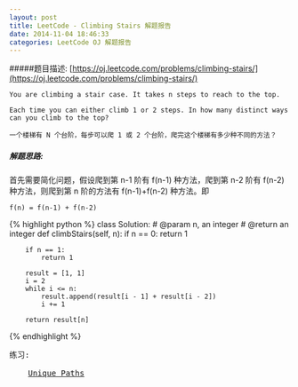 ```yaml
---
layout: post
title: LeetCode - Climbing Stairs 解题报告
date: 2014-11-04 18:46:33
categories: LeetCode OJ 解题报告
---
```


#####题目描述: [https://oj.leetcode.com/problems/climbing-stairs/](https://oj.leetcode.com/problems/climbing-stairs/)

```
You are climbing a stair case. It takes n steps to reach to the top.

Each time you can either climb 1 or 2 steps. In how many distinct ways can you climb to the top?

一个楼梯有 N 个台阶，每步可以爬 1 或 2 个台阶，爬完这个楼梯有多少种不同的方法？
```

##### 解题思路:

  首先需要简化问题，假设爬到第 n-1 阶有 f(n-1) 种方法，爬到第 n-2 阶有 f(n-2) 种方法，则爬到第 n 阶的方法有 f(n-1)+f(n-2) 种方法。即

```
f(n) = f(n-1) + f(n-2)
```

{% highlight python %}
class Solution:
    # @param n, an integer
    # @return an integer
    def climbStairs(self, n):
        if n == 0:
            return 1

        if n == 1:
            return 1

        result = [1, 1]
        i = 2
        while i <= n:
            result.append(result[i - 1] + result[i - 2])
            i += 1

        return result[n]
{% endhighlight %}


<pre class="reference">
练习:

    <a href="https://oj.leetcode.com/problems/unique-paths/" target="_blank">Unique Paths</a>
</pre>
